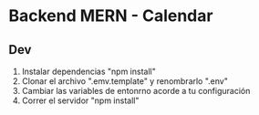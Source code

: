 # Backend MERN - Calendar

## Dev

1. Instalar dependencias "npm install"
2. Clonar el archivo ".emv.template" y renombrarlo ".env"
3. Cambiar las variables de entonrno acorde a tu configuración
4. Correr el servidor "npm install"